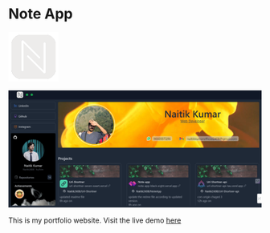 # Note App



![App screenshot](./public/icon2.png)

![App screenshot](./public/Screenshot%20(225).png)


This is my portfolio website. Visit the live demo [here](https://note-app-black-eight.vercel.app/)
